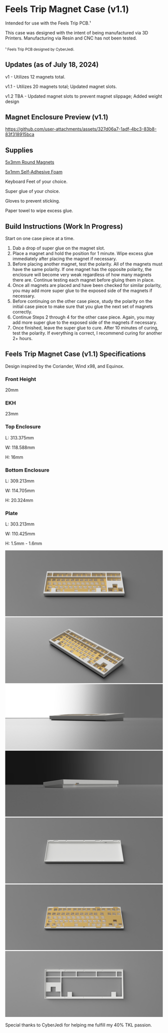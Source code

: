 # Feels Trip Magnet Case (v1.1)

Intended for use with the Feels Trip PCB.¹

This case was designed with the intent of being manufactured via 3D Printers. Manufacturing via Resin and CNC has not been tested.

<sub>¹ Feels Trip PCB designed by CyberJedi.</sub>

## Updates (as of July 18, 2024)

v1 - Utilizes 12 magnets total.

v1.1 - Utilizes 20 magnets total; Updated magnet slots.

v1.2 TBA - Updated magnet slots to prevent magnet slippage; Added weight design

## Magnet Enclosure Preview (v1.1)

https://github.com/user-attachments/assets/327d06a7-1adf-4bc3-83b8-83f318915bca

## Supplies
[5x3mm Round Magnets](https://www.amazon.com/dp/B09QHS6VSJ)

[5x1mm Self-Adhesive Foam](https://www.amazon.com/dp/B07L6M4PN1)

Keyboard Feet of your choice.

Super glue of your choice.

Gloves to prevent sticking.

Paper towel to wipe excess glue.

## Build Instructions (Work In Progress)

Start on one case piece at a time.

1. Dab a drop of super glue on the magnet slot.
2. Place a magnet and hold the position for 1 minute. Wipe excess glue immediately after placing the magnet if necessary.
3. Before placing another magnet, test the polarity. All of the magnets must have the same polarity. If one magnet has the opposite polarity, the enclosure will become very weak regardless of how many magnets there are. Continue testing each magnet before gluing them in place.
4. Once all magnets are placed and have been checked for similar polarity, you may add more super glue to the exposed side of the magnets if necessary.
6. Before continuing on the other case piece, study the polarity on the initial case piece to make sure that you glue the next set of magnets correctly.
7. Continue Steps 2 through 4 for the other case piece. Again, you may add more super glue to the exposed side of the magnets if necessary.
8. Once finished, leave the super glue to cure. After 10 minutes of curing, test the polarity. If everything is correct, I recommend curing for another 2+ hours.

## Feels Trip Magnet Case (v1.1) Specifications

Design inspired by the Coriander, Wind x98, and Equinox.

### Front Height
20mm

### EKH
23mm

### Top Enclosure
L: 313.375mm

W: 118.588mm

H: 16mm

### Bottom Enclosure
L: 309.213mm

W: 114.705mm

H: 20.324mm

### Plate
L: 303.213mm

W: 110.425mm

H: 1.5mm - 1.6mm

![screenshot](https://github.com/vroyasumi/Feels-Trip-Magnet-Case/blob/main/Renders%20%2B%20Video%20Preview/Feels_Trip_EXPORT_FIXEDADDED_MAGNETS_2024-Jul-18_05-22-22PM-000_CustomizedView1469937096.png)
![screenshot](https://github.com/vroyasumi/Feels-Trip-Magnet-Case/blob/main/Renders%20%2B%20Video%20Preview/Feels_Trip_EXPORT_FIXEDADDED_MAGNETS_2024-Jul-18_05-22-06PM-000_CustomizedView6462012299.png)
![screenshot](https://github.com/vroyasumi/Feels-Trip-Magnet-Case/blob/main/Renders%20%2B%20Video%20Preview/Feels_Trip_EXPORT_FIXEDADDED_MAGNETS_2024-Jul-18_05-23-02PM-000_CustomizedView18128074447.png)
![screenshot](https://github.com/vroyasumi/Feels-Trip-Magnet-Case/blob/main/Renders%20%2B%20Video%20Preview/Feels_Trip_EXPORT_FIXEDADDED_MAGNETS_2024-Jul-18_05-23-13PM-000_CustomizedView14463899026.png)
![screenshot](https://github.com/vroyasumi/Feels-Trip-Magnet-Case/blob/main/Renders%20%2B%20Video%20Preview/Feels_Trip_EXPORT_FIXEDADDED_MAGNETS_2024-Jul-18_05-23-48PM-000_CustomizedView15493387225.png)
![screenshot](https://github.com/vroyasumi/Feels-Trip-Magnet-Case/blob/main/Renders%20%2B%20Video%20Preview/Feels_Trip_EXPORT_FIXEDADDED_MAGNETS_2024-Jul-18_05-23-59PM-000_CustomizedView15493387225.png)
![screenshot](https://github.com/vroyasumi/Feels-Trip-Magnet-Case/blob/main/Renders%20%2B%20Video%20Preview/Feels_Trip_EXPORT_FIXEDADDED_MAGNETS_2024-Jul-18_05-25-41PM-000_CustomizedView51714789489.png)

Special thanks to CyberJedi for helping me fulfill my 40% TKL passion.

